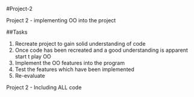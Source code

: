#Project-2

Project 2 - implementing OO into the project

##Tasks

1. Recreate project to gain solid understanding of code
2. Once code has been recreated and a good understanding is apparent start t play OO
3. Implement the OO features into the program
4. Test the features which have been implemented
5. Re-evaluate

Project 2 - Including ALL code